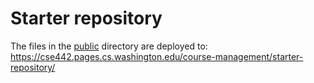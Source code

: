 # Starter repository

The files in the [public](/public) directory are deployed to: https://cse442.pages.cs.washington.edu/course-management/starter-repository/
